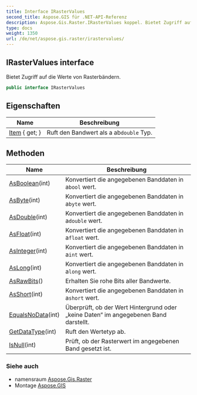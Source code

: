 ```yaml
---
title: Interface IRasterValues
second_title: Aspose.GIS für .NET-API-Referenz
description: Aspose.Gis.Raster.IRasterValues koppel. Bietet Zugriff auf die Werte von Rasterbändern.
type: docs
weight: 1350
url: /de/net/aspose.gis.raster/irastervalues/
---
```

## IRasterValues interface

Bietet Zugriff auf die Werte von Rasterbändern.

```csharp
public interface IRasterValues
```

## Eigenschaften

| Name | Beschreibung |
| --- | --- |
| [Item](../../aspose.gis.raster/irastervalues/item/) { get; } | Ruft den Bandwert als a ab`double` Typ. |

## Methoden

| Name | Beschreibung |
| --- | --- |
| [AsBoolean](../../aspose.gis.raster/irastervalues/asboolean/)(int) | Konvertiert die angegebenen Banddaten in a`bool` wert. |
| [AsByte](../../aspose.gis.raster/irastervalues/asbyte/)(int) | Konvertiert die angegebenen Banddaten in a`byte` wert. |
| [AsDouble](../../aspose.gis.raster/irastervalues/asdouble/)(int) | Konvertiert die angegebenen Banddaten in a`double` wert. |
| [AsFloat](../../aspose.gis.raster/irastervalues/asfloat/)(int) | Konvertiert die angegebenen Banddaten in a`float` wert. |
| [AsInteger](../../aspose.gis.raster/irastervalues/asinteger/)(int) | Konvertiert die angegebenen Banddaten in a`int` wert. |
| [AsLong](../../aspose.gis.raster/irastervalues/aslong/)(int) | Konvertiert die angegebenen Banddaten in a`long` wert. |
| [AsRawBits](../../aspose.gis.raster/irastervalues/asrawbits/)() | Erhalten Sie rohe Bits aller Bandwerte. |
| [AsShort](../../aspose.gis.raster/irastervalues/asshort/)(int) | Konvertiert die angegebenen Banddaten in a`short` wert. |
| [EqualsNoData](../../aspose.gis.raster/irastervalues/equalsnodata/)(int) | Überprüft, ob der Wert Hintergrund oder „keine Daten“ im angegebenen Band darstellt. |
| [GetDataType](../../aspose.gis.raster/irastervalues/getdatatype/)(int) | Ruft den Wertetyp ab. |
| [IsNull](../../aspose.gis.raster/irastervalues/isnull/)(int) | Prüft, ob der Rasterwert im angegebenen Band gesetzt ist. |

### Siehe auch

* namensraum [Aspose.Gis.Raster](../../aspose.gis.raster/)
* Montage [Aspose.GIS](../../)


